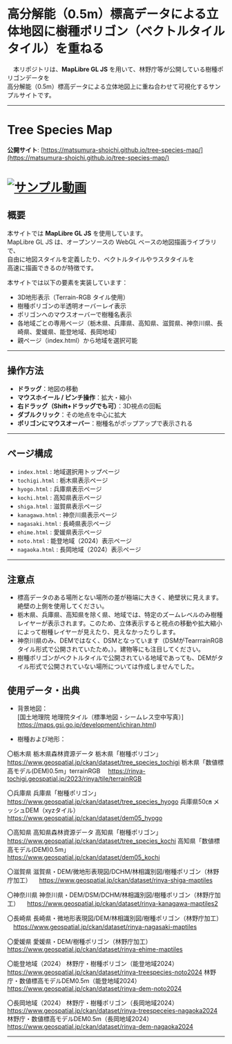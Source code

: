 # 高分解能（0.5m）標高データによる立体地図に樹種ポリゴン（ベクトルタイルタイル）を重ねる

　本リポジトリは、**MapLibre GL JS** を用いて、林野庁等が公開している樹種ポリゴンデータを  
 高分解能（0.5m）標高データによる立体地図上に重ね合わせて可視化するサンプルサイトです。  

---
# Tree Species Map

**公開サイト**: [https://matsumura-shoichi.github.io/tree-species-map/](https://matsumura-shoichi.github.io/tree-species-map/)

# [![サンプル動画](https://youtu.be/I8ZvEXq2LKU)](https://youtu.be/I8ZvEXq2LKU>)


## 概要

本サイトでは **MapLibre GL JS** を使用しています。  
MapLibre GL JS は、オープンソースの WebGL ベースの地図描画ライブラリで、  
自由に地図スタイルを定義したり、ベクトルタイルやラスタタイルを  
高速に描画できるのが特徴です。  

本サイトでは以下の要素を実装しています：  
- 3D地形表示（Terrain-RGB タイル使用）  
- 樹種ポリゴンの半透明オーバーレイ表示  
- ポリゴンへのマウスオーバーで樹種名表示  
- 各地域ごとの専用ページ（栃木県、兵庫県、高知県、滋賀県、神奈川県、長崎県、愛媛県、能登地域、長岡地域）  
- 親ページ（index.html）から地域を選択可能  

---

## 操作方法

- **ドラッグ**：地図の移動  
- **マウスホイール / ピンチ操作**：拡大・縮小  
- **右ドラッグ（Shift+ドラッグでも可）**：3D視点の回転  
- **ダブルクリック**：その地点を中心に拡大  
- **ポリゴンにマウスオーバー**：樹種名がポップアップで表示される  

---

## ページ構成

- `index.html` : 地域選択用トップページ  
- `tochigi.html` : 栃木県表示ページ  
- `hyogo.html` : 兵庫県表示ページ  
- `kochi.html` : 高知県表示ページ  
- `shiga.html` : 滋賀県表示ページ  
- `kanagawa.html` : 神奈川県表示ページ  
- `nagasaki.html` : 長崎県表示ページ  
- `ehime.html` : 愛媛県表示ページ  
- `noto.html` : 能登地域（2024）表示ページ  
- `nagaoka.html` : 長岡地域（2024）表示ページ  

---

## 注意点

- 標高データのある場所とない場所の差が極端に大きく、絶壁状に見えます。絶壁の上側を使用してください。
- 栃木県、兵庫県、高知県を除く県、地域では、特定のズームレベルのみ樹種レイヤーが表示されます。このため、立体表示すると視点の移動や拡大縮小によって樹種レイヤーが見えたり、見えなかったりします。
- 神奈川県のみ、DEMではなく、DSMとなっています（DSMがTearrrainRGBタイル形式で公開されていたため。）。建物等にも注目してください。
- 樹種ポリゴンがベクトルタイルで公開されている地域であっても、DEMがタイル形式で公開されていない場所については作成しませんでした。

## 使用データ・出典

- 背景地図：  
 [国土地理院 地理院タイル（標準地図・シームレス空中写真）]
 https://maps.gsi.go.jp/development/ichiran.html)  
 


- 樹種および地形：  

 〇栃木県
 栃木県森林資源データ
 栃木県「樹種ポリゴン」
 　https://www.geospatial.jp/ckan/dataset/tree_species_tochigi
 栃木県「数値標高モデル(DEM)0.5m」terrainRGB
 　https://rinya-tochigi.geospatial.jp/2023/rinya/tile/terrainRGB
 
 〇兵庫県
 兵庫県「樹種ポリゴン」
  https://www.geospatial.jp/ckan/dataset/tree_species_hyogo
 兵庫県50㎝ メッシュDEM（xyzタイル）
 　https://www.geospatial.jp/ckan/dataset/dem05_hyogo
 
 〇高知県
 高知県森林資源データ
 高知県「樹種ポリゴン」
 　https://www.geospatial.jp/ckan/dataset/tree_species_kochi
 高知県「数値標高モデル(DEM)0.5m」
 　https://www.geospatial.jp/ckan/dataset/dem05_kochi
 
 〇滋賀県
 滋賀県・DEM/微地形表現図/DCHM/林相識別図/樹種ポリゴン（林野庁加工）
 　https://www.geospatial.jp/ckan/dataset/rinya-shiga-maptiles
 
 〇神奈川県
 神奈川県・DEM/DSM/DCHM/林相識別図/樹種ポリゴン（林野庁加工）
 　https://www.geospatial.jp/ckan/dataset/rinya-kanagawa-maptiles2
 
 〇長崎県
 長崎県・微地形表現図/DEM/林相識別図/樹種ポリゴン（林野庁加工）
 　https://www.geospatial.jp/ckan/dataset/rinya-nagasaki-maptiles
 
 〇愛媛県
 愛媛県・DEM/樹種ポリゴン（林野庁加工）
 　https://www.geospatial.jp/ckan/dataset/rinya-ehime-maptiles
 
 〇能登地域（2024）
 林野庁・樹種ポリゴン（能登地域2024）
 　https://www.geospatial.jp/ckan/dataset/rinya-treespecies-noto2024
 林野庁・数値標高モデルDEM0.5m（能登地域2024）
 　https://www.geospatial.jp/ckan/dataset/rinya-dem-noto2024
 
 〇長岡地域（2024）
 林野庁・樹種ポリゴン（長岡地域2024）
 　https://www.geospatial.jp/ckan/dataset/rinya-treespeceies-nagaoka2024
 林野庁・数値標高モデルDEM0.5m（長岡地域2024）
 　https://www.geospatial.jp/ckan/dataset/rinya-dem-nagaoka2024

---
